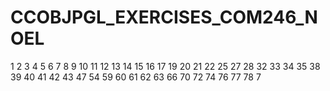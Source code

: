 # CCOBJPGL_EXERCISES_COM246_NOEL


1
2
3
4
5
6
7
8
9
10
11
12
13
14
15
16
17
19
20
21
22
25
27
28
32
33
34
35
38
39
40
41
42
43
47
54
59
60
61
62
63
66
70
72
74
76
77
78
7
